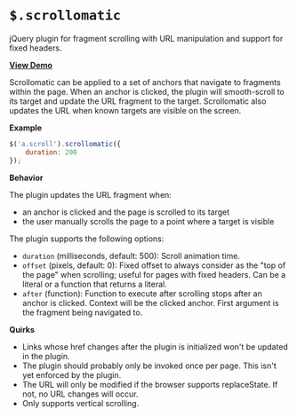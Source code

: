 `$.scrollomatic`
============

jQuery plugin for fragment scrolling with URL manipulation and support for fixed headers.

**[View Demo](http://robhruska.github.io/scrollomatic/scrollomatic-demo.html)**

Scrollomatic can be applied to a set of anchors that navigate to fragments within the page. When an anchor is clicked, the plugin will smooth-scroll to its target and update the URL fragment to the target. Scrollomatic also updates the URL when known targets are visible on the screen.

**Example**

```javascript
$('a.scroll').scrollomatic({
    duration: 200
});
```

**Behavior**

The plugin updates the URL fragment when:

- an anchor is clicked and the page is scrolled to its target
- the user manually scrolls the page to a point where a target is visible

The plugin supports the following options:

- `duration` (milliseconds, default: 500): Scroll animation time.
- `offset` (pixels, default: 0): Fixed offset to always consider as the "top of the page" when scrolling; useful for pages with fixed headers. Can be a literal or a function that returns a literal.
- `after` (function): Function to execute after scrolling stops after an anchor is clicked. Context will be the clicked anchor. First argument is the fragment being navigated to.

**Quirks**

- Links whose href changes after the plugin is initialized won't be updated in the plugin.
- The plugin should probably only be invoked once per page. This isn't yet enforced by the plugin.
- The URL will only be modified if the browser supports replaceState. If not, no URL changes will occur.
- Only supports vertical scrolling.
